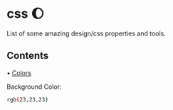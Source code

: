 # css 🌔
List of some amazing design/css properties and tools.

## Contents
• [Colors](#colors)

<span id="colors"></span>
Background Color: 

```bash
rgb(23,23,23)
```


